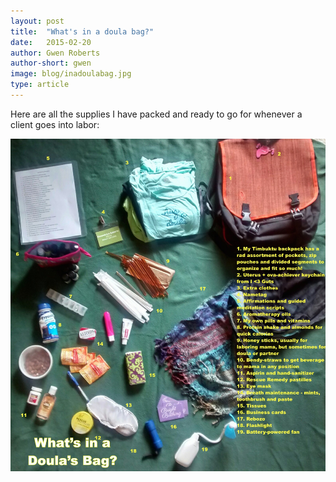 ```yaml
---
layout: post
title:  "What's in a doula bag?"
date:   2015-02-20
author: Gwen Roberts
author-short: gwen
image: blog/inadoulabag.jpg
type: article
---
```


Here are all the supplies I have packed and ready to go for whenever a client goes into labor: 

<p><img class="small-12 columns" src="/images/blog/inadoulabag.jpg"></p>
&nbsp;
